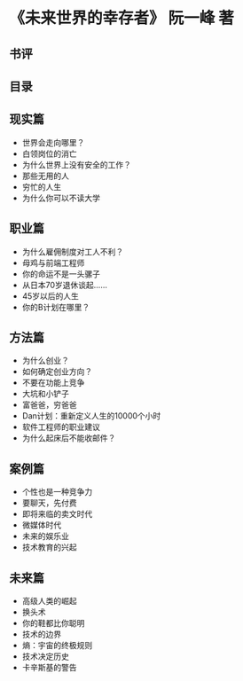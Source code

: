 # 《未来世界的幸存者》 阮一峰 著
## 书评
## 目录
## 现实篇
- 世界会走向哪里？
- 白领岗位的消亡
- 为什么世界上没有安全的工作？
- 那些无用的人
- 穷忙的人生
- 为什么你可以不读大学
## 职业篇
- 为什么雇佣制度对工人不利？
- 母鸡与前端工程师
- 你的命运不是一头骡子
- 从日本70岁退休谈起……
- 45岁以后的人生
- 你的B计划在哪里？
## 方法篇
- 为什么创业？
- 如何确定创业方向？
- 不要在功能上竞争
- 大坑和小铲子
- 富爸爸，穷爸爸
- Dan计划：重新定义人生的10000个小时
- 软件工程师的职业建议
- 为什么起床后不能收邮件？
## 案例篇
- 个性也是一种竞争力
- 要聊天，先付费
- 即将来临的卖文时代
- 微媒体时代
- 未来的娱乐业
- 技术教育的兴起
## 未来篇
- 高级人类的崛起
- 换头术
- 你的鞋都比你聪明
- 技术的边界
- 熵：宇宙的终极规则
- 技术决定历史
- 卡辛斯基的警告